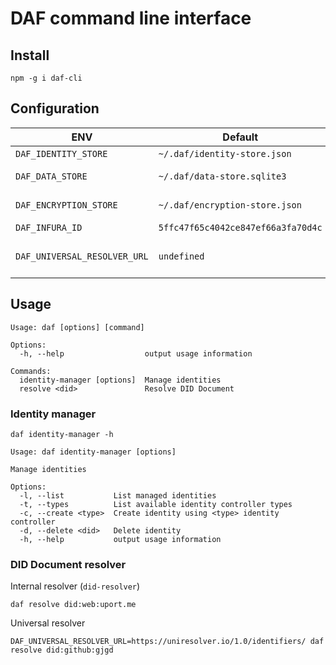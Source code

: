 # DAF command line interface

## Install

```
npm -g i daf-cli
```

## Configuration
 ENV | Default | Description 
---|---|---
 `DAF_IDENTITY_STORE` | `~/.daf/identity-store.json` | Identity keyPair storage
 `DAF_DATA_STORE` | `~/.daf/data-store.sqlite3` | Sqlite3 database containing messages, credentials, presentations, etc.
 `DAF_ENCRYPTION_STORE` | `~/.daf/encryption-store.json` | Encryption keyPair storage. Used for DIDComm
 `DAF_INFURA_ID` | `5ffc47f65c4042ce847ef66a3fa70d4c` | Used for calls to the Ethereum blockchain
 `DAF_UNIVERSAL_RESOLVER_URL` | `undefined` | Example `https://uniresolver.io/1.0/identifiers/`. If not provided - will use internal resolver 

## Usage

```
Usage: daf [options] [command]

Options:
  -h, --help                  output usage information

Commands:
  identity-manager [options]  Manage identities
  resolve <did>               Resolve DID Document
```

### Identity manager

```
daf identity-manager -h

Usage: daf identity-manager [options]

Manage identities

Options:
  -l, --list           List managed identities
  -t, --types          List available identity controller types
  -c, --create <type>  Create identity using <type> identity controller
  -d, --delete <did>   Delete identity
  -h, --help           output usage information
```


### DID Document resolver

Internal resolver (`did-resolver`)

```
daf resolve did:web:uport.me
```

Universal resolver

```
DAF_UNIVERSAL_RESOLVER_URL=https://uniresolver.io/1.0/identifiers/ daf resolve did:github:gjgd
```